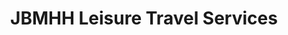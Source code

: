 ---
title: "JBMHH Leisure Travel Services"
url: /fort-myer/jbmhh-leisure-travel-services/
shop: ticket
---